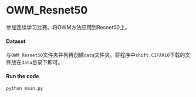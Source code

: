 # OWM_Resnet50
参加连续学习比赛。将OWM方法应用到Resnet50上。

#### Dataset
与`OWM_Resnet50`文件夹并列再创建`data`文件夹。将程序中`shift.CIFAR10`下载的文件放在`data`目录下即可。
#### Run the code
```
python main.py
```
